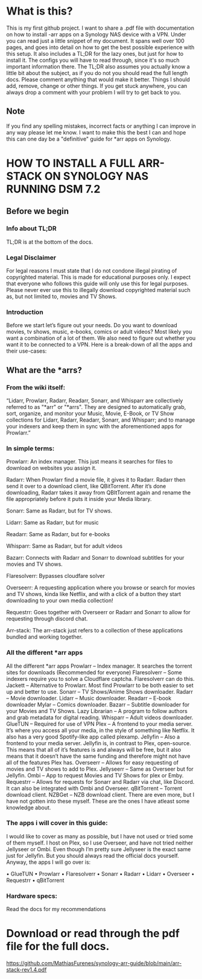 # **What is this?**

This is my first github project. I want to share a .pdf file with documentation on how to install -arr apps on a Synology NAS device with a VPN.
Under you can read just a little snippet of my document. It spans well over 100 pages, and goes into detail on how to get the best possible experience with this setup.
It also includes a TL;DR for the lazy ones, but just for how to install it. The configs you will have to read through, since it's so much important information there.
The TL;DR also assumes you actually know a little bit about the subject, as if you do not you should read the full length docs.
Please comment anything that would make it better. Things I should add, remove, change or other things. If you get stuck anywhere, you can always drop a comment with your problem I will try to get back to you.

## Note
If you find any spelling mistakes, incorrect facts or anything I can improve in any way please let me know. I want to make this the best I can and hope this can one day be a "definitive" guide for *arr apps on Synology.


# HOW TO INSTALL A FULL ARR-STACK ON SYNOLOGY NAS RUNNING DSM 7.2

## Before we begin

### Info about TL;DR
TL;DR is at the bottom of the docs.

### Legal Disclaimer
For legal reasons I must state that I do not condone illegal pirating of copyrighted material. 
This is made for educational purposes only. I expect that everyone who follows this guide will only use this for legal purposes.
Please never ever use this to illegally download copyrighted material such as, but not limited to, movies and TV Shows.

### Introduction
Before we start let’s figure out your needs. Do you want to download movies, tv shows, music, e-books, comics or adult videos? 
Most likely you want a combination of a lot of them. 
We also need to figure out whether you want it to be connected to a VPN. 
Here is a break-down of all the apps and their use-cases:

## What are the *arrs?

### From the wiki itself:
“Lidarr, Prowlarr, Radarr, Readarr, Sonarr, and Whisparr are collectively referred to as "*arr" or "*arrs". They are designed to automatically grab, sort, organize, and monitor your Music, Movie, E-Book, or TV Show collections for Lidarr, Radarr, Readarr, Sonarr, and Whisparr; and to manage your indexers and keep them in sync with the aforementioned apps for Prowlarr.”

### In simple terms:

Prowlarr: 
An index manager. This just means it searches for files to download on websites you assign it.

Radarr: 
When Prowlarr find a movie file, it gives it to Radarr. Radarr then send it over to a download client, like QBitTorrent. After it’s done downloading, Radarr takes it away from QBItTorrent again and rename the file appropriately before it puts it inside your Media library.

Sonarr: 
Same as Radarr, but for TV shows.

Lidarr: 
Same as Radarr, but for music

Readarr: 
Same as Radarr, but for e-books

Whisparr: 
Same as Radarr, but for adult videos

Bazarr: 
Connects with Radarr and Sonarr to download subtitles for your movies and TV shows.

Flaresolverr: 
Bypasses cloudfare solver

Overseerr:
 A requesting application where you browse or search for movies and TV shows, kinda like Netflix, and with a  click of a button they start downloading to your own media collection!

Requestrr: 
Goes together with Overseerr or Radarr and Sonarr to allow for requesting through discord chat.

Arr-stack:
The arr-stack just refers to a collection of these applications bundled and working together. 

### All the different *arr apps

All the different *arr apps
Prowlarr – Index manager. It searches the torrent sites for downloads (Recommended for everyone)
Flaresolverr – Some indexers require you to solve a Cloudflare captcha. Flaresolverr can do this.
Jackett – Alternative to Prowlarr. Most find Prowlarr to be both easier to set up and better to use.
Sonarr – TV Shows/Anime Shows downloader.
Radarr – Movie downloader.
Lidarr – Music downloader.
Readarr – E-book downloader
Mylar – Comics downloader.
Bazarr – Subtitle downloader for your Movies and TV Shows.
Lazy Librarian – A program to follow authors and grab metadata for digital reading.
Whisparr – Adult videos downloader.
GlueTUN – Required for use of VPN
Plex – A frontend to your media server. It’s where you access all your media, in the style of something like Netflix. It also has a very good Spotify-like app called plexamp.
Jellyfin – Also a frontend to your media server. Jellyfin is, in contrast to Plex, open-source. This means that all of it’s features is and always will be free, but it also means that it doesn’t have the same funding and therefore might not have all of the features Plex has.
Overseerr – Allows for easy requesting of movies and TV shows to add to Plex.
Jellyseerr – Same as Overseer but for Jellyfin.
Ombi – App to request Movies and TV Shows for plex or Emby.
Requestrr – Allows for requests for Sonarr and Radarr via chat, like Discord. It can also be integrated with Ombi and Overseer.
qBitTorrent – Torrent download client.
NZBGet – NZB download client.
There are even more, but I have not gotten into these myself. These are the ones I have atleast some knowledge about.

### The apps i will cover in this guide:

I would like to cover as many as possible, but I have not used or tried some of them myself. I host on Plex, so I use Overseer, and have not tried neither Jellyseer or Ombi. Even though I’m pretty sure Jellyseer is the exact same just for Jellyfin. But you should always read the official docs yourself. Anyway, the apps I will go over is:

•	GlueTUN
•	Prowlarr
•	Flaresolverr
•	Sonarr
•	Radarr
•	Lidarr
•	Overseer
•	Requestrr
•	qBitTorrent

### Hardware specs:
Read the docs for my recommendations


# Download or read through the pdf file for the full docs.

https://github.com/MathiasFurenes/synology-arr-guide/blob/main/arr-stack-rev1.4.pdf
